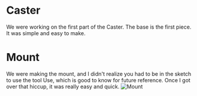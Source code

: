 # Caster
We were working on the first part of the Caster. The base is the first piece. 
It was simple and easy to make. 

# Mount
We were making the mount, and I didn't realize you had to be in the sketch to use the tool Use, which is good to know for future reference. Once I got over that hiccup, it was really easy and quick. 
![Mount](Images/Mount)


